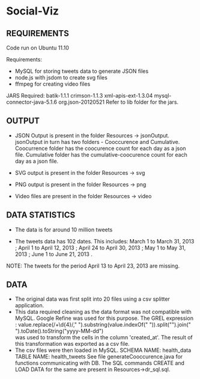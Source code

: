 Social-Viz
==========

REQUIREMENTS
------------
Code run on Ubuntu 11.10

Requirements: 
- MySQL for storing tweets data to generate JSON files
- node.js with jsdom to create svg files
- ffmpeg for creating video files

JARS Required:
batik-1.1.1
crimson-1.1.3
xml-apis-ext-1.3.04
mysql-connector-java-5.1.6
org.json-20120521
Refer to lib folder for the jars.

OUTPUT
------

- JSON Output is present in the folder Resources -> jsonOutput.
  jsonOutput in turn has two folders - Cooccurence and Cumulative.
  Coocurrence folder has the coocurence count for each day as a json file. 
  Cumulative folder has the cumulative-coocurence count for each day as a json file.

- SVG output is present in the folder Resources -> svg

- PNG output is present in the folder Resources -> png

- Video files are present in the folder Resources -> video

  
DATA STATISTICS
---------------
- The data is for around 10 million tweets

- The tweets data has 102 dates. 
  This includes: March 1 to March 31, 2013 ;
                 April 1 to April 12, 2013 ;
                 April 24 to April 30, 2013 ;
                 May 1 to May 31, 2013 ;
                 June 1 to June 21, 2013 .

NOTE: The tweets for the period April 13 to April 23, 2013 are missing.

DATA
----

- The original data was first split into 20 files using a csv splitter application.
- This data required cleaning as the data format was not compatible with MySQL. 
  Google Refine was used for this purpose. 
  The GREL expression :
  value.replace(/+\d{4}/," ").substring(value.indexOf(" ")).split("").join(" ").toDate().toString("yyyy-MM-dd")  
  was used to transform the cells in the column 'created_at'. 
  The result of this transformation was exported as a csv file. 
- The csv files were then loaded in MySQL.
  SCHEMA NAME: health_data
  TABLE NAME: health_tweets
  See file generateCooccurence.java for functions communicating with DB.
  The SQL commands CREATE and LOAD DATA for the same are present in Resources->dr_sql.sql.
